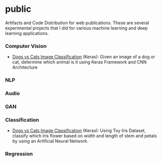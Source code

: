 # public
Artifacts and Code Distribution for web publications.
These are several experimental projects that I did for various machine learning and deep learning applications.


### Computer Vision
- [Dogs vs Cats Image Classification](keras-image-classification-dogs-cats/keras-image-classification-dogs-cats.ipynb) (Keras): Given an image of a dog or cat, determine which animal is it using Keras Framework and CNN Architecture

### NLP

### Audio

### GAN

### Classification
- [Dogs vs Cats Image Classification](keras-classification-iris/NeuralNetwork_Iris_Classification.ipynb) (Keras): Using Toy Iris Dataset, classify which Iris flower based on width and length of stem and petals by using an Artificial Neural Network.
### Regression

